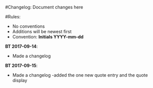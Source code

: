 #Changelog: Document changes here

#Rules: 
- No conventions
- Additions will be newest first
- Convention: **Initials YYYY-mm-dd**

**BT 2017-09-14**: 
- Made a changelog

**BT 2017-09-15**: 
- Made a changelog
-added the one new quote entry and the quote display

